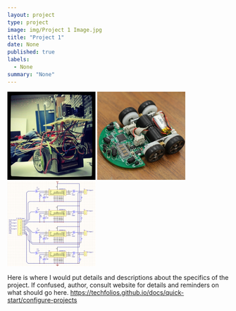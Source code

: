 ```yaml
---
layout: project
type: project
image: img/Project 1 Image.jpg
title: "Project 1"
date: None
published: true
labels:
  - None
summary: "None"
---
```


<div class="text-center p-4">
  <img width="200px" src="../img/micromouse/micromouse-robot.png" class="img-thumbnail" >
  <img width="200px" src="../img/micromouse/micromouse-robot-2.jpg" class="img-thumbnail" >
  <img width="200px" src="../img/micromouse/micromouse-circuit.png" class="img-thumbnail" >
</div>

Here is where I would put details and descriptions about the specifics of the project. If confused, author, consult website for details and reminders on what should go here. https://techfolios.github.io/docs/quick-start/configure-projects
